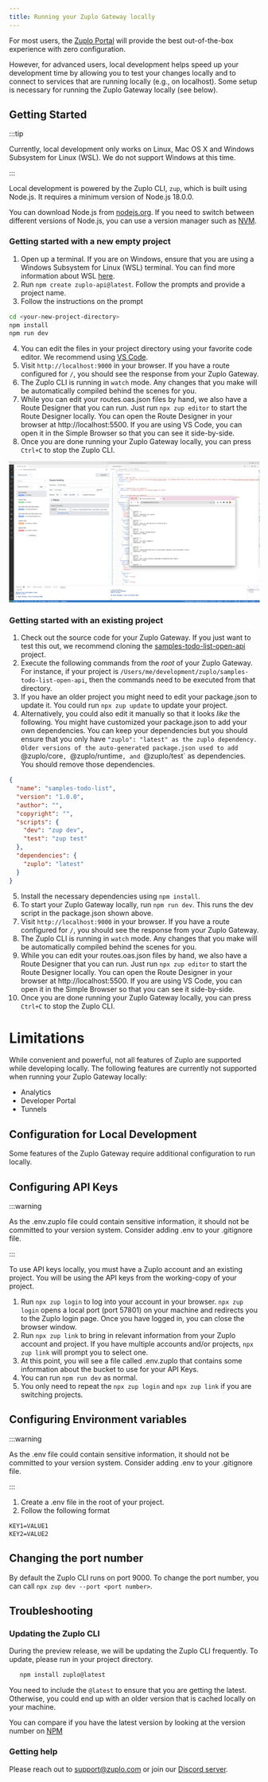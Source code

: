 ```yaml
---
title: Running your Zuplo Gateway locally
---
```


For most users, the [Zuplo Portal](https://portal.zuplo.com/) will provide the
best out-of-the-box experience with zero configuration.

However, for advanced users, local development helps speed up your development
time by allowing you to test your changes locally and to connect to services
that are running locally (e.g., on localhost). Some setup is necessary for
running the Zuplo Gateway locally (see below).

## Getting Started

:::tip

Currently, local development only works on Linux, Mac OS X and Windows Subsystem
for Linux (WSL). We do not support Windows at this time.

:::

Local development is powered by the Zuplo CLI, `zup`, which is built using
Node.js. It requires a minimum version of Node.js 18.0.0.

You can download Node.js from [nodejs.org](https://nodejs.org/en/download). If
you need to switch between different versions of Node.js, you can use a version
manager such as [NVM](https://github.com/nvm-sh/nvm).

### Getting started with a new empty project

1. Open up a terminal. If you are on Windows, ensure that you are using a
   Windows Subsystem for Linux (WSL) terminal. You can find more information
   about WSL [here](https://docs.microsoft.com/en-us/windows/wsl/install-win10).
2. Run `npm create zuplo-api@latest`. Follow the prompts and provide a project
   name.
3. Follow the instructions on the prompt

```bash
cd <your-new-project-directory>
npm install
npm run dev
```

4. You can edit the files in your project directory using your favorite code
   editor. We recommend using [VS Code](https://code.visualstudio.com/).
5. Visit `http://localhost:9000` in your browser. If you have a route configured
   for `/`, you should see the response from your Zuplo Gateway.
6. The Zuplo CLI is running in `watch` mode. Any changes that you make will be
   automatically compiled behind the scenes for you.
7. While you can edit your routes.oas.json files by hand, we also have a Route
   Designer that you can run. Just run `npx zup editor` to start the Route
   Designer locally. You can open the Route Designer in your browser at
   http://localhost:5500. If you are using VS Code, you can open it in the
   Simple Browser so that you can see it side-by-side.
8. Once you are done running your Zuplo Gateway locally, you can press `Ctrl+C`
   to stop the Zuplo CLI.

![Local Development Experience inside VS Code](./media/local-development.png)

### Getting started with an existing project

1. Check out the source code for your Zuplo Gateway. If you just want to test
   this out, we recommend cloning the
   [samples-todo-list-open-api](https://github.com/zuplo/samples-todo-list-open-api)
   project.
2. Execute the following commands from the _root_ of your Zuplo Gateway. For
   instance, if your project is
   `/Users/me/development/zuplo/samples-todo-list-open-api`, then the commands
   need to be executed from that directory.
3. If you have an older project you might need to edit your package.json to
   update it. You could run `npx zup update` to update your project.
4. Alternatively, you could also edit it manually so that it looks _like_ the
   following. You might have customized your package.json to add your own
   dependencies. You can keep your dependencies but you should ensure that you
   only have
   `"zuplo": "latest" as the zuplo dependency. Older versions of the auto-generated package.json used to add `@zuplo/core`, `@zuplo/runtime`, and `@zuplo/test`
   as dependencies. You should remove those dependencies.

```json
{
  "name": "samples-todo-list",
  "version": "1.0.0",
  "author": "",
  "copyright": "",
  "scripts": {
    "dev": "zup dev",
    "test": "zup test"
  },
  "dependencies": {
    "zuplo": "latest"
  }
}
```

5. Install the necessary dependencies using `npm install`.
6. To start your Zuplo Gateway locally, run `npm run dev`. This runs the dev
   script in the package.json shown above.
7. Visit `http://localhost:9000` in your browser. If you have a route configured
   for `/`, you should see the response from your Zuplo Gateway.
8. The Zuplo CLI is running in `watch` mode. Any changes that you make will be
   automatically compiled behind the scenes for you.
9. While you can edit your routes.oas.json files by hand, we also have a Route
   Designer that you can run. Just run `npx zup editor` to start the Route
   Designer locally. You can open the Route Designer in your browser at
   http://localhost:5500. If you are using VS Code, you can open it in the
   Simple Browser so that you can see it side-by-side.
10. Once you are done running your Zuplo Gateway locally, you can press `Ctrl+C`
    to stop the Zuplo CLI.

# Limitations

While convenient and powerful, not all features of Zuplo are supported while
developing locally. The following features are currently not supported when
running your Zuplo Gateway locally:

- Analytics
- Developer Portal
- Tunnels

## Configuration for Local Development

Some features of the Zuplo Gateway require additional configuration to run
locally.

## Configuring API Keys

:::warning

As the .env.zuplo file could contain sensitive information, it should not be
committed to your version system. Consider adding .env to your .gitignore file.

:::

To use API keys locally, you must have a Zuplo account and an existing project.
You will be using the API keys from the working-copy of your project.

1. Run `npx zup login` to log into your account in your browser. `npx zup login`
   opens a local port (port 57801) on your machine and redirects you to the
   Zuplo login page. Once you have logged in, you can close the browser window.
2. Run `npx zup link` to bring in relevant information from your Zuplo account
   and project. If you have multiple accounts and/or projects, `npx zup link`
   will prompt you to select one.
3. At this point, you will see a file called .env.zuplo that contains some
   information about the bucket to use for your API Keys.
4. You can run `npm run dev` as normal.
5. You only need to repeat the `npx zup login` and `npx zup link` if you are
   switching projects.

## Configuring Environment variables

:::warning

As the .env file could contain sensitive information, it should not be committed
to your version system. Consider adding .env to your .gitignore file.

:::

1. Create a .env file in the root of your project.
2. Follow the following format

```
KEY1=VALUE1
KEY2=VALUE2
```

## Changing the port number

By default the Zuplo CLI runs on port 9000. To change the port number, you can
call `npx zup dev --port <port number>`.

## Troubleshooting

### Updating the Zuplo CLI

During the preview release, we will be updating the Zuplo CLI frequently. To
update, please run in your project directory.

```bash
   npm install zuplo@latest
```

You need to include the `@latest` to ensure that you are getting the latest.
Otherwise, you could end up with an older version that is cached locally on your
machine.

You can compare if you have the latest version by looking at the version number
on [NPM](https://www.npmjs.com/package/zuplo?activeTab=versions)

### Getting help

Please reach out to support@zuplo.com or join our
[Discord server](https://discord.gg/8QbEjr2MgZ).
